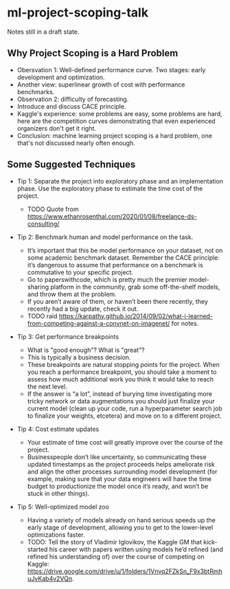 # ml-project-scoping-talk

Notes still in a draft state.

## Why Project Scoping is a Hard Problem

* Obersvation 1: Well-defined performance curve. Two stages: early development and optimization.
* Another view: superlinear growth of cost with performance benchmarks.
* Observation 2: difficulty of forecasting.
* Introduce and discuss CACE principle.
* Kaggle's experience: some problems are easy, some problems are hard, here are the competition curves demonstrating that even experienced organizers don't get it right.
* Conclusion: machine learning project scoping is a hard problem, one that's not discussed nearly often enough.

## Some Suggested Techniques

* Tip 1: Separate the project into exploratory phase and an implementation phase. Use the exploratory phase to estimate the time cost of the project.
  * TODO Quote from https://www.ethanrosenthal.com/2020/01/08/freelance-ds-consulting/

* Tip 2: Benchmark human and model performance on the task.
  * It’s important that this be model performance on your dataset, not on some academic benchmark dataset. Remember the CACE principle: it’s dangerous to assume that performance on a benchmark is commutative to your specific project.
  * Go to paperswithcode, which is pretty much the premier model-sharing platform in the community, grab some off-the-shelf models, and throw them at the problem.
  * If you aren’t aware of them, or haven’t been there recently, they recently had a big update, check it out.
  * TODO raid https://karpathy.github.io/2014/09/02/what-i-learned-from-competing-against-a-convnet-on-imagenet/ for notes.

* Tip 3: Get performance breakpoints
  * What is "good enough"? What is "great"?
  * This is typically a business decision.
  * These breakpoints are natural stopping points for the project. When you reach a performance breakpoint, you should take a moment to assess how much additional work you think it would take to reach the next level.
  * If the answer is “a lot”, instead of burying time investigating more tricky network or data augmentations you should just finalize your current model (clean up your code, run a hyperparameter search job to finalize your weights, etcetera) and move on to a different project.

* Tip 4: Cost estimate updates
  * Your estimate of time cost will greatly improve over the course of the project.
  * Businesspeople don’t like uncertainty, so communicating these updated timestamps as the project proceeds helps ameliorate risk and align the other processes surrounding model development (for example, making sure that your data engineers will have the time budget to productionize the model once it’s ready, and won’t be stuck in other things).

* Tip 5: Well-optimized model zoo
  * Having a variety of models already on hand serious speeds up the early stage of development, allowing you to get to the lower-level optimizations faster.
  * TODO: Tell the story of Vladimir Iglovikov, the Kaggle GM that kick-started his career with papers written using models he’d refined (and refined his understanding of) over the course of competing on Kaggle: https://drive.google.com/drive/u/1/folders/1Vnvq2FZkSn_F9x3btRmhuJvKab4v2VQn.
